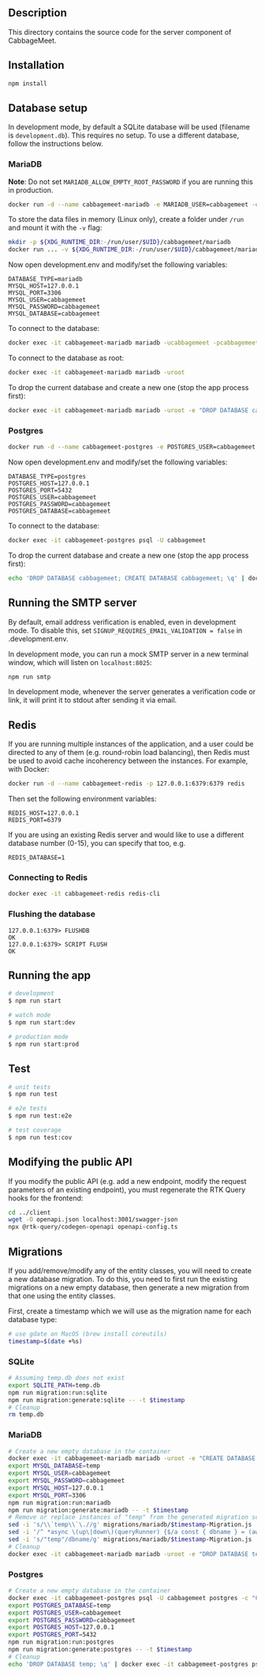 ## Description
This directory contains the source code for the server component of CabbageMeet.

## Installation
```bash
npm install
```

## Database setup
In development mode, by default a SQLite database will be used (filename is `development.db`).
This requires no setup. To use a different database, follow the instructions below.

### MariaDB
**Note**: Do not set `MARIADB_ALLOW_EMPTY_ROOT_PASSWORD` if you are running this in production.
```bash
docker run -d --name cabbagemeet-mariadb -e MARIADB_USER=cabbagemeet -e MARIADB_PASSWORD=cabbagemeet -e MARIADB_DATABASE=cabbagemeet -e MARIADB_ALLOW_EMPTY_ROOT_PASSWORD=yes -p 127.0.0.1:3306:3306 mariadb
```

To store the data files in memory (Linux only), create a folder under `/run`
and mount it with the `-v` flag:
```bash
mkdir -p ${XDG_RUNTIME_DIR:-/run/user/$UID}/cabbagemeet/mariadb
docker run ... -v ${XDG_RUNTIME_DIR:-/run/user/$UID}/cabbagemeet/mariadb:/var/lib/mysql:z mariadb
```

Now open development.env and modify/set the following variables:
```
DATABASE_TYPE=mariadb
MYSQL_HOST=127.0.0.1
MYSQL_PORT=3306
MYSQL_USER=cabbagemeet
MYSQL_PASSWORD=cabbagemeet
MYSQL_DATABASE=cabbagemeet
```

To connect to the database:
```bash
docker exec -it cabbagemeet-mariadb mariadb -ucabbagemeet -pcabbagemeet cabbagemeet
```

To connect to the database as root:
```bash
docker exec -it cabbagemeet-mariadb mariadb -uroot
```

To drop the current database and create a new one (stop the app process first):
```bash
docker exec -it cabbagemeet-mariadb mariadb -uroot -e "DROP DATABASE cabbagemeet; CREATE DATABASE cabbagemeet; GRANT ALL PRIVILEGES ON cabbagemeet.* TO cabbagemeet;"
```

### Postgres
```bash
docker run -d --name cabbagemeet-postgres -e POSTGRES_USER=cabbagemeet -e POSTGRES_PASSWORD=cabbagemeet -p 127.0.0.1:5432:5432 postgres
```

Now open development.env and modify/set the following variables:
```
DATABASE_TYPE=postgres
POSTGRES_HOST=127.0.0.1
POSTGRES_PORT=5432
POSTGRES_USER=cabbagemeet
POSTGRES_PASSWORD=cabbagemeet
POSTGRES_DATABASE=cabbagemeet
```

To connect to the database:
```bash
docker exec -it cabbagemeet-postgres psql -U cabbagemeet
```

To drop the current database and create a new one (stop the app process first):
```bash
echo 'DROP DATABASE cabbagemeet; CREATE DATABASE cabbagemeet; \q' | docker exec -it cabbagemeet-postgres psql -U cabbagemeet postgres
```

## Running the SMTP server
By default, email address verification is enabled, even in development mode.
To disable this, set `SIGNUP_REQUIRES_EMAIL_VALIDATION = false` in .development.env.

In development mode, you can run a mock SMTP server in a new terminal window, which
will listen on `localhost:8025`:
```bash
npm run smtp
```

In development mode, whenever the server generates a verification code or link,
it will print it to stdout after sending it via email.

## Redis
If you are running multiple instances of the application, and a user could be directed
to any of them (e.g. round-robin load balancing), then Redis must be used to avoid cache
incoherency between the instances. For example, with Docker:
```bash
docker run -d --name cabbagemeet-redis -p 127.0.0.1:6379:6379 redis
```

Then set the following environment variables:
```
REDIS_HOST=127.0.0.1
REDIS_PORT=6379
```

If you are using an existing Redis server and would like to use a different
database number (0-15), you can specify that too, e.g.
```
REDIS_DATABASE=1
```

### Connecting to Redis
```bash
docker exec -it cabbagemeet-redis redis-cli
```

### Flushing the database
```
127.0.0.1:6379> FLUSHDB
OK
127.0.0.1:6379> SCRIPT FLUSH
OK
```

## Running the app
```bash
# development
$ npm run start

# watch mode
$ npm run start:dev

# production mode
$ npm run start:prod
```

## Test
```bash
# unit tests
$ npm run test

# e2e tests
$ npm run test:e2e

# test coverage
$ npm run test:cov
```

## Modifying the public API
If you modify the public API (e.g. add a new endpoint, modify the request
parameters of an existing endpoint), you must regenerate the RTK Query hooks
for the frontend:
```bash
cd ../client
wget -O openapi.json localhost:3001/swagger-json
npx @rtk-query/codegen-openapi openapi-config.ts
```

## Migrations
If you add/remove/modify any of the entity classes, you will need to create a new database migration.
To do this, you need to first run the existing migrations on a new empty database, then generate a new migration from that one using the entity classes.

First, create a timestamp which we will use as the migration name for each database type:
```bash
# use gdate on MacOS (brew install coreutils)
timestamp=$(date +%s)
```

### SQLite
```bash
# Assuming temp.db does not exist
export SQLITE_PATH=temp.db
npm run migration:run:sqlite
npm run migration:generate:sqlite -- -t $timestamp
# Cleanup
rm temp.db
```

### MariaDB
```bash
# Create a new empty database in the container
docker exec -it cabbagemeet-mariadb mariadb -uroot -e "CREATE DATABASE temp; GRANT ALL PRIVILEGES ON temp.* TO cabbagemeet;"
export MYSQL_DATABASE=temp
export MYSQL_USER=cabbagemeet
export MYSQL_PASSWORD=cabbagemeet
export MYSQL_HOST=127.0.0.1
export MYSQL_PORT=3306
npm run migration:run:mariadb
npm run migration:generate:mariadb -- -t $timestamp
# Remove or replace instances of "temp" from the generated migration script
sed -i 's/\\`temp\\`\.//g' migrations/mariadb/$timestamp-Migration.js
sed -i '/^ *async \(up\|down\)(queryRunner) {$/a const { dbname } = (await queryRunner.query("SELECT DATABASE() AS `dbname`"))[0];' migrations/mariadb/$timestamp-Migration.js
sed -i 's/"temp"/dbname/g' migrations/mariadb/$timestamp-Migration.js
# Cleanup
docker exec -it cabbagemeet-mariadb mariadb -uroot -e "DROP DATABASE temp"
```

### Postgres
```bash
# Create a new empty database in the container
docker exec -it cabbagemeet-postgres psql -U cabbagemeet postgres -c "CREATE DATABASE temp"
export POSTGRES_DATABASE=temp
export POSTGRES_USER=cabbagemeet
export POSTGRES_PASSWORD=cabbagemeet
export POSTGRES_HOST=127.0.0.1
export POSTGRES_PORT=5432
npm run migration:run:postgres
npm run migration:generate:postgres -- -t $timestamp
# Cleanup
echo 'DROP DATABASE temp; \q' | docker exec -it cabbagemeet-postgres psql -U cabbagemeet postgres
```
